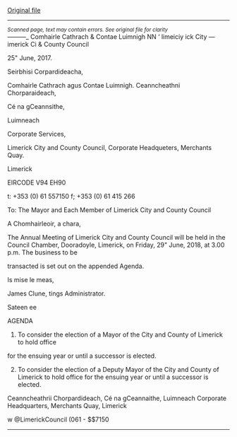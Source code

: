 [Original file](https://www.limerick.ie/sites/default/files/media/documents/2018-06/00%20Agenda%20Annual%20Meeting%20290618.pdf)

---
*<small>Scanned page, text may contain errors. See original file for clarity</small>*  
_—_——_ Comhairle Cathrach
& Contae Luimnigh
NN ‘ limeiciy ick City
— imerick Ci
& County Council

25" June, 2017.

Seirbhisi Corpardideacha,

Comhairle Cathrach agus Contae Luimnigh.
Ceanncheathni Chorparaideach,

Cé na gCeannsithe,

Luimneach

Corporate Services,

Limerick City and County Council,
Corporate Headqueters,
Merchants Quay.

Limerick

EIRCODE V94 EH90

t: +353 (0) 61 557150
f; +353 (0) 61 415 266

To: The Mayor and Each Member of Limerick City and County Council

A Chomhairleoir, a chara,

The Annual Meeting of Limerick City and County Council will be held in the Council
Chamber, Dooradoyle, Limerick, on Friday, 29" June, 2018, at 3.00 p.m. The business to be

transacted is set out on the appended Agenda.

Is mise le meas,

James Clune,
tings Administrator.

Sateen ee

AGENDA

1. To consider the election of a Mayor of the City and County of Limerick to hold office

for the ensuing year or until a successor is elected.

2. To consider the election of a Deputy Mayor of the City and County of Limerick to
hold office for the ensuing year or until a successor is elected.

Ceanncheathrii Chorpardideach, Cé na gCeannaithe, Luimneach
Corporate Headquarters, Merchants Quay, Limerick

w @LimerickCouncil
(061 - $$7150


---
